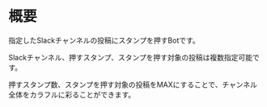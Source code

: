 # 概要
指定したSlackチャンネルの投稿にスタンプを押すBotです。

Slackチャンネル、押すスタンプ、スタンプを押す対象の投稿は複数指定可能です。

押すスタンプ数、スタンプを押す対象の投稿をMAXにすることで、チャンネル全体をカラフルに彩ることができます。
